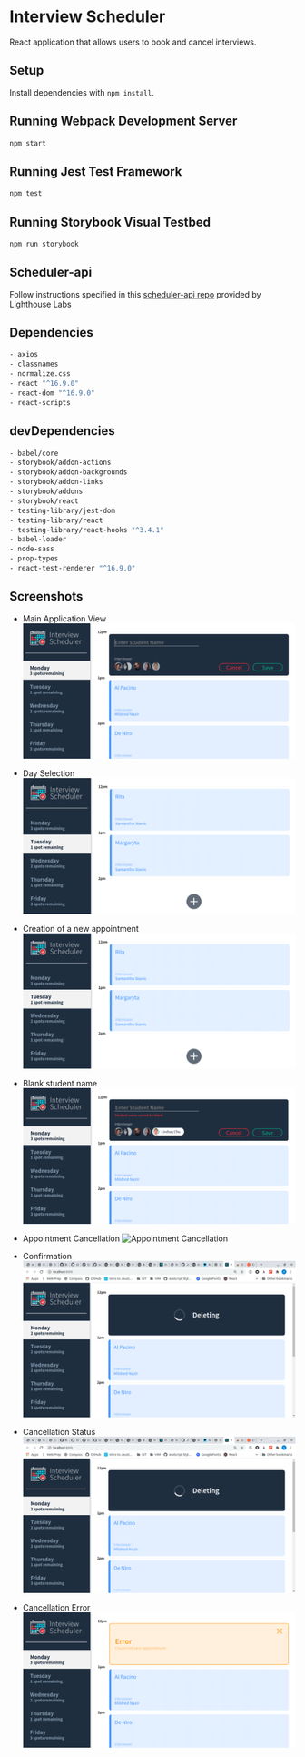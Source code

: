 # Interview Scheduler

React application that allows users to book and cancel interviews.

## Setup

Install dependencies with `npm install`.

## Running Webpack Development Server

```sh
npm start
```

## Running Jest Test Framework

```sh
npm test
```

## Running Storybook Visual Testbed

```sh
npm run storybook
```

## Scheduler-api

Follow instructions specified in this [scheduler-api repo](https://github.com/lighthouse-labs/scheduler-api) provided by Lighthouse Labs


## Dependencies
```sh
- axios
- classnames
- normalize.css
- react "^16.9.0"
- react-dom "^16.9.0"
- react-scripts
```

## devDependencies
```sh
- babel/core
- storybook/addon-actions
- storybook/addon-backgrounds
- storybook/addon-links
- storybook/addons
- storybook/react
- testing-library/jest-dom
- testing-library/react
- testing-library/react-hooks "^3.4.1"
- babel-loader
- node-sass
- prop-types
- react-test-renderer "^16.9.0"
```

## Screenshots
- Main Application View
![Main Application View](https://github.com/sE7rgo/scheduler/blob/master/docs/Create.png)

- Day Selection
![Day Selection](https://github.com/sE7rgo/scheduler/blob/master/docs/tuesday.png)

- Creation of a new appointment
![Creation of a new appointment](https://github.com/sE7rgo/scheduler/blob/master/docs/tuesday.png)

- Blank student name
![Blank student name](https://github.com/sE7rgo/scheduler/blob/master/docs/student_blank_error.png)

- Appointment Cancellation
![Appointment Cancellation](http://full/path/to/img.jpg)

- Confirmation
![Confirmation](https://github.com/sE7rgo/scheduler/blob/master/docs/Status_element.png)

- Cancellation Status
![Cancellation Status](https://github.com/sE7rgo/scheduler/blob/master/docs/Status_element.png)

- Cancellation Error
![Cancellation Error](https://github.com/sE7rgo/scheduler/blob/master/docs/error.png)


